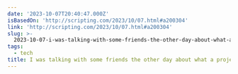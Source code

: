 ```yaml
---
date: '2023-10-07T20:40:47.000Z'
isBasedOn: 'http://scripting.com/2023/10/07.html#a200304'
link: 'http://scripting.com/2023/10/07.html#a200304'
slug: >-
  2023-10-07-i-was-talking-with-some-friends-the-other-day-about-what-a-project-to-resto
tags:
  - tech
title: I was talking with some friends the other day about what a project to resto
---
```


